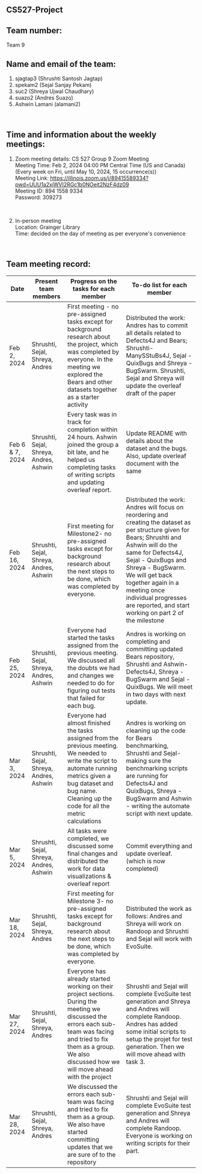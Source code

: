 ## CS527-Project

## Team number: 
Team 9
 <br>
 
## Name and email of the team: <br>
1. sjagtap3 (Shrushti Santosh Jagtap) <br>
2. spekam2 (Sejal Sanjay Pekam)  <br> 	
3. suc2 (Shreya Ujwal Chaudhary)  <br>
4. suazo2 (Andres Suazo)  <br>
5. Ashwin Lamani (alamani2) <br>
 <br>
 
## Time and information about the weekly meetings: <br>
1. Zoom meeting details: CS 527 Group 9 Zoom Meeting <br>
Meeting Time: Feb 2, 2024 04:00 PM Central Time (US and Canada) <br>
        (Every week on Fri, until May 10, 2024, 15 occurrence(s)) <br>
Meeting Link: https://illinois.zoom.us/j/89415589334?pwd=UUU1a2xjWVl2RGc1b0NOeit2NzF4dz09 <br>
Meeting ID: 894 1558 9334 <br>
Password: 309273 <br>
 <br>

 2. In-person meeting <br>
Location: Grainger Library <br>
Time: decided on the day of meeting as per everyone's convenience <br>
<br>

## Team meeting record: <br>

| Date  | Present team members | Progress on the tasks for each member | To-do list for each member |
| ------------- | ------------- | ------------- | ------------- |
| Feb 2, 2024  | Shrushti, Sejal, Shreya, Andres  | First meeting - no pre-assigned tasks except for background research about the project, which was completed by everyone. In the meeting we explored the Bears and other datasets together as a starter activity   | Distributed the work: Andres has to commit all details related to Defects4J and Bears; Shrushti- ManySStuBs4J, Sejal - QuixBugs and Shreya - BugSwarm. Shrushti, Sejal and Shreya will update the overleaf draft of the paper  |
| Feb 6 & 7, 2024  | Shrushti, Sejal, Shreya, Andres, Ashwin  |  Every task was in track for completion within 24 hours. Ashwin joined the group a bit late, and he helped us completing tasks of writing scripts and updating overleaf report.  | Update README with details about the dataset and the bugs. Also, update overleaf document with the same  |
| Feb 16, 2024  | Shrushti, Sejal, Shreya, Andres, Ashwin  | First meeting for Milestone2- no pre-assigned tasks except for background research about the next steps to be done, which was completed by everyone. | Distributed the work: Andres will focus on reordering and creating the dataset as per structure given for Bears; Shrushti and Ashwin will do the same for Defects4J, Sejal - QuixBugs and Shreya - BugSwarm. We will get back together again in a meeting once individual progresses are reported, and start working on part 2 of the milestone|
| Feb 25, 2024  | Shrushti, Sejal, Shreya, Andres, Ashwin  | Everyone had started the tasks assigned from the previous meeting. We discussed all the doubts we had and changes we needed to do for figuring out tests that failed for each bug. | Andres is working on completing and committing updated Bears repository, Shrushti and Ashwin- Defects4J, Shreya - BugSwarm and Sejal - QuixBugs. We will meet in two days with next update. |
| Mar 3, 2024  | Shrushti, Sejal, Shreya, Andres, Ashwin  | Everyone had almost finished the tasks assigned from the previous meeting. We needed to write the script to automate running metrics given a bug dataset and bug name. Cleaning up the code for all the metric calculations | Andres is working on cleaning up the code for Bears benchmarking, Shrushti and Sejal- making sure the benchmarking scripts are running for Defects4J and QuixBugs, Shreya - BugSwarm and Ashwin - writing the automate script with next update. |
| Mar 5, 2024  | Shrushti, Sejal, Shreya, Andres, Ashwin  | All tasks were completed, we discussed some final changes and distributed the work for data visualizations & overleaf report | Commit everything and update overleaf. (which is now completed) |
| Mar 18, 2024  | Shrushti, Sejal, Shreya, Andres  | First meeting for Milestone 3- no pre-assigned tasks except for background research about the next steps to be done, which was completed by everyone. | Distributed the work as follows: Andres and Shreya will work on Randoop and Shrushti and Sejal will work with EvoSuite. |
| Mar 27, 2024  | Shrushti, Sejal, Shreya, Andres  | Everyone has already started working on their project sections. During the meeting we discussed the errors each sub-team was facing and tried to fix them as a group. We also discussed how we will move ahead with the project| Shrushti and Sejal will complete EvoSuite test generation and Shreya and Andres will complete Randoop. Andres has added some initial scripts to setup the projet for test generation. Then we will move ahead with task 3. |
| Mar 28, 2024  | Shrushti, Sejal, Shreya, Andres  | We discussed the errors each sub-team was facing and tried to fix them as a group. We also have started committing updates that we are sure of to the repository | Shrushti and Sejal will complete EvoSuite test generation and Shreya and Andres will complete Randoop. Everyone is working on writing scripts for their part. |

